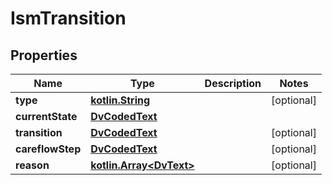 # IsmTransition

## Properties
Name | Type | Description | Notes
------------ | ------------- | ------------- | -------------
**type** | [**kotlin.String**](.md) |  |  [optional]
**currentState** | [**DvCodedText**](DvCodedText.md) |  | 
**transition** | [**DvCodedText**](DvCodedText.md) |  |  [optional]
**careflowStep** | [**DvCodedText**](DvCodedText.md) |  |  [optional]
**reason** | [**kotlin.Array&lt;DvText&gt;**](DvText.md) |  |  [optional]

